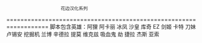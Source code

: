                         花边汉化系列
==================================================================
              脚本包含英雄：阿狸 阿卡丽 冰凤 沙皇 库奇 EZ 剑姬 卡特 刀妹 卢锡安 挖掘机 兰博 辛德拉 提莫 维克兹 吸血鬼 劫 捷拉 杰斯 亚索
